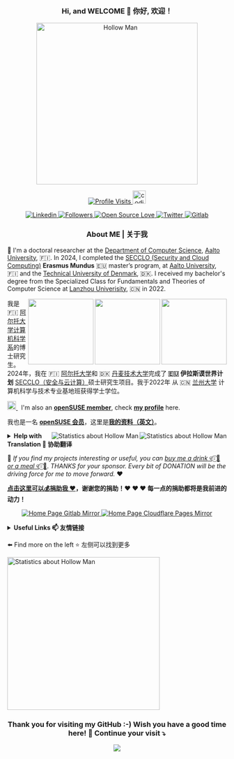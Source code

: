 <h3 align="center">Hi, and WELCOME 👋 你好, 欢迎！</h3>

<p align="center">
  <a href="http://hollowman6.github.io/">
    <picture>
      <source
        srcset="https://hollowman6.github.io/img/logo-night.gif"
        media="(prefers-color-scheme: dark)"
      />
      <source
        srcset="https://hollowman6.github.io/img/logo.gif"
        media="(prefers-color-scheme: light), (prefers-color-scheme: no-preference)"
      />
      <img id="logo" src="https://hollowman6.github.io/img/logo.gif" width="370" alt="Hollow Man">
    </picture>
  </a>
</p>

<p align="center">
  <a href="http://hollowman6.github.io/">
    <img src="https://komarev.com/ghpvc/?username=HollowMan6&style=flat-square" alt="Profile Visits">
  </a>
  <a href="https://media.giphy.com/media/WUlplcMpOCEmTGBtBW/giphy.gif">
    <img src="https://media.giphy.com/media/WUlplcMpOCEmTGBtBW/giphy.gif" width="30" alt="coding">
  </a>
</p>

<p align="center">
  <a href="https://hollowman6.github.io/Linkedin">
    <img alt="Linkedin"
      src="https://img.shields.io/badge/-Hollow%20Man-blue?style=flat-square&logo=Linkedin&logoColor=white&link=https://hollowman6.github.io/Linkedin">
  </a>
  <a href="https://github.com/HollowMan6?tab=followers">
    <img alt="Followers" src="https://img.shields.io/github/followers/HollowMan6?style=social">
  </a>
  <a href="https://hollowman6.github.io/fund.html">
    <img alt="Open Source Love"
      src="https://img.shields.io/badge/-%E2%9D%A4%20Open%20Source-Green?style=flat-square&logo=Github&logoColor=white&link=https://hollowman6.github.io/fund.html">
  </a>
  <a href="https://twitter.com/intent/follow?screen_name=HollowM186">
    <img alt="Twitter" src="https://img.shields.io/twitter/follow/HollowM186?style=social">
  </a>
  <a href="https://gitlab.com/HollowMan6">
    <img alt="Gitlab"
      src="https://img.shields.io/badge/-Hollow%20Man-orange?style=flat-square&logo=Gitlab&logoColor=white&link=https://gitlab.com/HollowMan6">
  </a>
</p>

<h3 align="center">About ME | 关于我</h3>

<p>
  🌱 I'm a doctoral researcher at the <a href="https://www.aalto.fi/en/department-of-computer-science">Department of
    Computer Science</a>, <a href="https://www.aalto.fi/en">Aalto University</a>, 🇫🇮.  In 2024, I completed the
    <a href="https://secclo.eu/">SECCLO (Security and Cloud Computing)</a> <strong>Erasmus Mundus</strong> 🇪🇺 master’s program, at
    <a href="https://www.aalto.fi/en">Aalto University</a>, 🇫🇮 and the <a href="https://www.dtu.dk/english">Technical University of Denmark</a>, 🇩🇰.
    I received my bachelor's degree from the Specialized Class for Fundamentals and Theories of Computer Science at
    <a href="https://www.lzu.edu.cn">Lanzhou Univerisity</a>, 🇨🇳 in 2022.
</p>

<p>
  <a href="https://www.credly.com/badges/74664f76-f7c4-4643-99ee-4178056a0ef4">
    <img align="right" src="https://images.credly.com/images/8b8ed108-e77d-4396-ac59-2504583b9d54/cka_from_cncfsite__281_29.png" width="150">
  </a>
  <a href="https://www.credly.com/badges/d9dfdec9-b172-4930-9089-3ae9e63ffee7">
    <img align="right" src="https://images.credly.com/size/680x680/images/754be0ef-eab1-408f-b66b-c2c32ab887c8/blob" width="150">
  </a>
  <a href="https://www.credly.com/badges/4046ba1a-6b6f-4440-aa4a-43d4bbbe41d2">
    <img align="right" src="https://images.credly.com/size/680x680/images/9945dfcb-1cca-4529-85e6-db1be3782210/kubernetes-security-specialist-logo2.png" width="150">
  </a>

  我是 🇫🇮 <a href="https://www.aalto.fi/en">阿尔托大学</a><a
    href="https://www.aalto.fi/en/department-of-computer-science">计算机科学系</a>的博士研究生。
  2024年，我在 🇫🇮 <a href="https://www.aalto.fi/en">阿尔托大学</a>和 🇩🇰 <a
    href="https://www.dtu.dk/english">丹麦技术大学</a>完成了<strong> 🇪🇺 伊拉斯谟世界计划</strong>
    <a href="https://secclo.eu/">SECCLO（安全与云计算）</a>硕士研究生项目。我于2022年
    从 🇨🇳 <a href="https://www.lzu.edu.cn">兰州大学</a> 计算机科学与技术专业基地班获得学士学位。
</p>

<p>
  <a href="https://www.opensuse.org">
    <img src="https://static.opensuse.org/favicon.svg" width="20" alt="🦎">
  </a>&nbsp; I'm also an <a href="https://en.opensuse.org/openSUSE:Members"><strong>openSUSE member</strong></a>,
  check <a href="https://en.opensuse.org/User:Hollowman"><strong>my profile</strong></a> here.
</p>

<p>
  我也是一名 <a href="https://zh.opensuse.org/openSUSE:Members"><strong>openSUSE 会员</strong></a>，这里是<a
    href="https://en.opensuse.org/User:Hollowman"><strong>我的资料（英文）</strong></a>。
</p>

<p>
  <a href="http://hollowman6.github.io/">
    <img align="right"
      src="https://github-profile-trophy.vercel.app/?username=HollowMan6&theme=onedark&row=2&column=4&no-frame=true&margin-w=16&margin-h=16&no-bg=true"
      alt="Statistics about Hollow Man">
  </a>
</p>

<p>
  <a href="http://hollowman6.github.io/">
    <!-- <picture>
      <source
        srcset="https://github-readme-stats.vercel.app/api?username=hollowman6&bg_color=22272E&text_color=CDD9E5&count_private=true&show_icons=true&hide_border=true&include_all_commits=true&show=reviews,discussions_started,discussions_answered,prs_merged,prs_merged_percentage&rank_icon=percentile"
        media="(prefers-color-scheme: dark)"
      />
      <source
        srcset="https://github-readme-stats.vercel.app/api?username=hollowman6&bg_color=EEEEEE&count_private=true&show_icons=true&hide_border=true&include_all_commits=true&show=reviews,discussions_started,discussions_answered,prs_merged,prs_merged_percentage&rank_icon=percentile"
        media="(prefers-color-scheme: light), (prefers-color-scheme: no-preference)"
      /> -->
      <img align="right" src="https://github-readme-stats.vercel.app/api?username=hollowman6&count_private=true&show_icons=true&include_all_commits=true&show=reviews,discussions_started,discussions_answered,prs_merged,prs_merged_percentage&rank_icon=percentile&theme=transparent" alt="Statistics about Hollow Man" />
    <!-- </picture> -->
  </a>
</p>

<details>
  <summary>
    <strong>Help with Translation 📄 协助翻译</strong>
  </summary>
  <ul>
    <li>✨ 如果你需要我协助你的 📄 <strong>中<->英</strong> 文件翻译，欢迎<a href="mailto:hollowman@opensuse.org">通过邮箱联系我👦</a>。持<a
        href="https://hollowman6.github.io/#CATTI3T">CATTI三级笔译</a>证书上岗，保证质量。</li>
    <li>If you need help with translation between 📄 <strong>Chinese and English</strong>, please <a
        href="mailto:hollowman@opensuse.org">Contact Me via Email👦</a>. The quality of my translation can be ensured
      with <a href="https://hollowman6.github.io/#CATTI3T">CATTI Level 3 Translator</a> Certified.</li>
  </ul>
</details>

<p>
  🤗 <em>If you find my projects interesting or useful, you can</em> <a
    href="https://hollowman6.github.io/fund.html"><em>buy me a drink</em> ୧⍤⃝🥤 <em>or a meal</em> ୧⍤⃝🍨</a>.
  <em>THANKS for your sponsor. Every bit of DONATION will be the driving force for me to move forward.</em> ❤
</p>

<p>
  <strong><a href="https://hollowman6.github.io/fund.html">点击这里可以💰️捐助我 ❤</a>，谢谢您的捐助！❤ ❤ ❤ 每一点的捐助都将是我前进的动力！</strong>
</p>

<p align="center">
  <a href="https://hollowman6.gitlab.io">
    <img
      src="https://img.shields.io/badge/-Website%20Mirror-red?style=flat-square&logo=gitlab&logoColor=white&link=https://hollowman6.gitlab.io"
      alt="Home Page Gitlab Mirror">
  </a>
  <a href="https://hollowman.pages.dev">
    <img
      src="https://img.shields.io/badge/-Website%20Mirror-blue?style=flat-square&logo=cloudflare&logoColor=white&link=https://hollowman.pages.dev"
      alt="Home Page Cloudflare Pages Mirror">
  </a>
</p>

<details>
  <summary>
    <strong>Useful Links 📫 友情链接</strong>
  </summary>
  <ul>
    <li><a href="https://hollowman6.github.io/fund.html">Sponsor ME ⚡ 捐助我</a></li>
    <li><a href="https://hollowman6.github.io/resume">My Resumé</a> ⚡ <a
        href="https://hollowman6.github.io/CV/?language=cn"> 我的简历</a></li>
    <li><a href="https://hollowman6.github.io/">My Website</a> ⚡ <a href="https://hollowman6.github.io/"> 我的网站</a>
    </li>
    <li><a href="https://hollowmansblog.wordpress.com/">My Blog</a> ⚡ <a href="https://blog.csdn.net/qq_18572023">
        我的博客</a></li>
    <li><a href="https://scholar.google.com/citations?user=F7Z3Fd0AAAAJ">Google Scholar</a> ⚡ <a
        href="https://qikan.cqvip.com/Qikan/Search/Index?key=A%3d%e8%92%8b%e5%b5%a9%e6%9e%97&from=Qikan_Article_Detail">
        维普期刊</a></li>
  </ul>
</details>

⬅️ Find more on the left ⭐ 左侧可以找到更多
<p>
  <a href="https://github-readme-stats.vercel.app/api/wakatime?username=hollowman6&layout=compact&hide=other">
    <!-- <picture>
      <source
        srcset="https://github-readme-stats.vercel.app/api/wakatime?username=hollowman6&layout=compact&bg_color=22272E&text_color=CDD9E5&hide_border=true&hide=other,markdown&langs_count=30"
        media="(prefers-color-scheme: dark)"
      />
      <source
        srcset="https://github-readme-stats.vercel.app/api/wakatime?username=hollowman6&layout=compact&bg_color=EEEEEE&hide_border=true&hide=other,markdown&langs_count=30"
        media="(prefers-color-scheme: light), (prefers-color-scheme: no-preference)"
      /> -->
      <img src="https://github-readme-stats.vercel.app/api/wakatime?username=hollowman6&layout=compact&hide=other,markdown&langs_count=20&theme=transparent" width="350" alt="Statistics about Hollow Man" />
    <!-- </picture> -->
  </a>
</p>

<h3 align="center">Thank you for visiting my GitHub :-) Wish you have a good time here! 🎉 Continue your visit ⤵️</h3>

<p align="center">
<a href='https://clustrmaps.com/site/1c5rb'  title='Visit tracker'><img src='//clustrmaps.com/map_v2.png?cl=080808&w=a&t=tt&d=d_V5rLmvvHv4lIiBW_mccWcDAbUVezDAiAb4ORv3NeM&co=ffffff&ct=808080'/></a>
</p>
